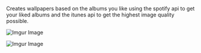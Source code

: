 Creates wallpapers based on the albums you like using the spotify api to get your liked albums and the itunes api to get the highest image quality possible.




![Imgur Image](https://imgur.com/T51Y5KE.jpg)

![Imgur Image](https://imgur.com/EsgWDcI.jpg)
